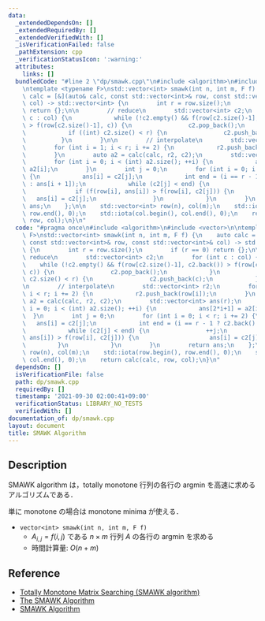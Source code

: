 ```yaml
---
data:
  _extendedDependsOn: []
  _extendedRequiredBy: []
  _extendedVerifiedWith: []
  _isVerificationFailed: false
  _pathExtension: cpp
  _verificationStatusIcon: ':warning:'
  attributes:
    links: []
  bundledCode: "#line 2 \"dp/smawk.cpp\"\n#include <algorithm>\n#include <vector>\n\
    \ntemplate <typename F>\nstd::vector<int> smawk(int n, int m, F f) {\n    auto\
    \ calc = [&](auto& calc, const std::vector<int>& row, const std::vector<int>&\
    \ col) -> std::vector<int> {\n        int r = row.size();\n        if (r == 0)\
    \ return {};\n\n        // reduce\n        std::vector<int> c2;\n        for (int\
    \ c : col) {\n            while (!c2.empty() && f(row[c2.size()-1], c2.back())\
    \ > f(row[c2.size()-1], c)) {\n                c2.pop_back();\n            }\n\
    \            if ((int) c2.size() < r) {\n                c2.push_back(c);\n  \
    \          }\n        }\n\n        // interpolate\n        std::vector<int> r2;\n\
    \        for (int i = 1; i < r; i += 2) {\n            r2.push_back(row[i]);\n\
    \        }\n        auto a2 = calc(calc, r2, c2);\n        std::vector<int> ans(r);\n\
    \        for (int i = 0; i < (int) a2.size(); ++i) {\n            ans[2*i+1] =\
    \ a2[i];\n        }\n        int j = 0;\n        for (int i = 0; i < r; i += 2)\
    \ {\n            ans[i] = c2[j];\n            int end = (i == r - 1 ? c2.back()\
    \ : ans[i + 1]);\n            while (c2[j] < end) {\n                ++j;\n  \
    \              if (f(row[i], ans[i]) > f(row[i], c2[j])) {\n                 \
    \   ans[i] = c2[j];\n                }\n            }\n        }\n        return\
    \ ans;\n    };\n\n    std::vector<int> row(n), col(m);\n    std::iota(row.begin(),\
    \ row.end(), 0);\n    std::iota(col.begin(), col.end(), 0);\n    return calc(calc,\
    \ row, col);\n}\n"
  code: "#pragma once\n#include <algorithm>\n#include <vector>\n\ntemplate <typename\
    \ F>\nstd::vector<int> smawk(int n, int m, F f) {\n    auto calc = [&](auto& calc,\
    \ const std::vector<int>& row, const std::vector<int>& col) -> std::vector<int>\
    \ {\n        int r = row.size();\n        if (r == 0) return {};\n\n        //\
    \ reduce\n        std::vector<int> c2;\n        for (int c : col) {\n        \
    \    while (!c2.empty() && f(row[c2.size()-1], c2.back()) > f(row[c2.size()-1],\
    \ c)) {\n                c2.pop_back();\n            }\n            if ((int)\
    \ c2.size() < r) {\n                c2.push_back(c);\n            }\n        }\n\
    \n        // interpolate\n        std::vector<int> r2;\n        for (int i = 1;\
    \ i < r; i += 2) {\n            r2.push_back(row[i]);\n        }\n        auto\
    \ a2 = calc(calc, r2, c2);\n        std::vector<int> ans(r);\n        for (int\
    \ i = 0; i < (int) a2.size(); ++i) {\n            ans[2*i+1] = a2[i];\n      \
    \  }\n        int j = 0;\n        for (int i = 0; i < r; i += 2) {\n         \
    \   ans[i] = c2[j];\n            int end = (i == r - 1 ? c2.back() : ans[i + 1]);\n\
    \            while (c2[j] < end) {\n                ++j;\n                if (f(row[i],\
    \ ans[i]) > f(row[i], c2[j])) {\n                    ans[i] = c2[j];\n       \
    \         }\n            }\n        }\n        return ans;\n    };\n\n    std::vector<int>\
    \ row(n), col(m);\n    std::iota(row.begin(), row.end(), 0);\n    std::iota(col.begin(),\
    \ col.end(), 0);\n    return calc(calc, row, col);\n}\n"
  dependsOn: []
  isVerificationFile: false
  path: dp/smawk.cpp
  requiredBy: []
  timestamp: '2021-09-30 02:00:41+09:00'
  verificationStatus: LIBRARY_NO_TESTS
  verifiedWith: []
documentation_of: dp/smawk.cpp
layout: document
title: SMAWK Algorithm
---
```


## Description

SMAWK algorithm は，totally monotone 行列の各行の argmin を高速に求めるアルゴリズムである．

単に monotone の場合は monotone minima が使える．

- `vector<int> smawk(int n, int m, F f)`
    - $A_{i,j}=f(i,j)$ である $n \times m$ 行列 $A$ の各行の argmin を求める
    - 時間計算量: $O(n + m)$

## Reference

- [Totally Monotone Matrix Searching (SMAWK algorithm)](https://topcoder-g-hatena-ne-jp.jag-icpc.org/spaghetti_source/20120923/)
- [The SMAWK Algorithm](http://web.cs.unlv.edu/larmore/Courses/CSC477/monge.pdf)
- [SMAWK Algorithm](https://noshi91.github.io/Library/algorithm/smawk.cpp.html)